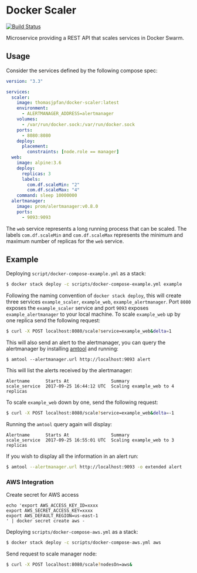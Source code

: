 # Docker Scaler

[![Build Status](https://travis-ci.org/thomasjpfan/docker-scaler.svg?branch=master)](https://travis-ci.org/thomasjpfan/docker-scaler)

Microservice providing a REST API that scales services in Docker Swarm.

## Usage

Consider the services defined by the following compose spec:

```yml
version: "3.3"

services:
  scaler:
    image: thomasjpfan/docker-scaler:latest
    environment:
      - ALERTMANAGER_ADDRESS=alertmanager
    volumes:
      - /var/run/docker.sock:/var/run/docker.sock
    ports:
      - 8080:8080
    deploy:
      placement:
        constraints: [node.role == manager]
  web:
    image: alpine:3.6
    deploy:
      replicas: 3
      labels:
        com.df.scaleMin: "2"
        com.df.scaleMax: "4"
    command: sleep 10000000
  alertmanager:
    image: prom/alertmanager:v0.8.0
    ports:
      - 9093:9093

```

The `web` service represents a long running process that can be scaled. The labels `com.df.scaleMin`
and `com.df.scaleMax` represents the minimum and maximum number of replicas for the `web` service.

## Example

Deploying `script/docker-compose-example.yml` as a stack:
```bash
$ docker stack deploy -c scripts/docker-compose-example.yml example
```
Following the naming convention of `docker stack deploy`, this will create three services `example_scaler`, `example_web`, `example_alertmanager`. Port `8080` exposes the `example_scaler` service and port `9093` exposes `example_alertmanager` to your local machine. To scale `example_web` up by one replica send the following request:
```bash
$ curl -X POST localhost:8080/scale?service=example_web&delta=1
```
This will also send an alert to the alertmanager, you can query the alertmanager by installing [amtool](https://github.com/prometheus/alertmanager) and running:
```
$ amtool --alertmanager.url http://localhost:9093 alert
```
This will list the alerts received by the alertmanager:
```
Alertname      Starts At                Summary
scale_service  2017-09-25 16:44:12 UTC  Scaling example_web to 4 replicas
```
To scale `example_web` down by one, send the following request:
```bash
$ curl -X POST localhost:8080/scale?service=example_web&delta=-1
```
Running the `amtool` query again will display:
```
Alertname      Starts At                Summary
scale_service  2017-09-25 16:55:01 UTC  Scaling example_web to 3 replicas
```
If you wish to display all the information in an alert run:
```bash
$ amtool --alertmanager.url http://localhost:9093 -o extended alert
```

### AWS Integration

Create secret for AWS access
```
echo 'export AWS_ACCESS_KEY_ID=xxxx
export AWS_SECRET_ACCESS_KEY=xxxx
export AWS_DEFAULT_REGION=us-east-1
' | docker secret create aws -
```

Deploying `scripts/docker-compose-aws.yml` as a stack:
```bash
$ docker stack deploy -c scripts/docker-compose-aws.yml aws
```

Send request to scale manager node:
```bash
$ curl -X POST localhost:8080/scale?nodesOn=aws&
```
